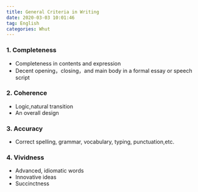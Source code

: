 ```yaml
---
title: General Criteria in Writing
date: 2020-03-03 10:01:46
tag: English
categories: Whut
---
```



### 1. Completeness
- Completeness in contents and expression
- Decent opening，closing，and main body in a formal essay or speech script


### 2. Coherence
- Logic,natural transition
- An overall design


### 3. Accuracy
- Correct spelling, grammar, vocabulary, typing, punctuation,etc. 


### 4. Vividness
- Advanced, idiomatic words
- Innovative ideas
- Succinctness